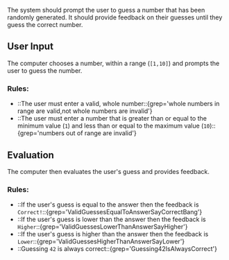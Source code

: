 The system should prompt the user to guess a number that has been randomly generated. It should provide feedback on their guesses until they guess the correct number.

## User Input

The computer chooses a number, within a range (`[1,10]`) and prompts the user to guess the number. 

### Rules:

* ::The user must enter a valid, whole number::{grep='whole numbers in range are valid,not whole numbers are invalid'}
* ::The user must enter a number that is greater than or equal to the minimum value (`1`) and less than or equal to the maximum value (`10`)::{grep='numbers out of range are invalid'}

## Evaluation

The computer then evaluates the user's guess and provides feedback.

### Rules:

* ::If the user's guess is equal to the answer then the feedback is `Correct!`::{grep='ValidGuessesEqualToAnswerSayCorrectBang'}
* ::If the user's guess is lower than the answer then the feedback is `Higher`::{grep='ValidGuessesLowerThanAnswerSayHigher'}
* ::If the user's guess is higher than the answer then the feedback is `Lower`::{grep='ValidGuessesHigherThanAnswerSayLower'}
* ::Guessing `42` is always correct::{grep='Guessing42IsAlwaysCorrect'}
